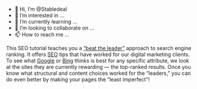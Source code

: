 - 👋 Hi, I’m @Stabledeal
- 👀 I’m interested in ...
- 🌱 I’m currently learning ...
- 💞️ I’m looking to collaborate on ...
- 📫 How to reach me ...

This SEO tutorial teaches you a  <a href="https://infodible.in/update">“beat the leader”</a> approach to search engine ranking. It offers  <a href="https://www.seodly.com">SEO</a> tips that have worked for our digital marketing clients. To see what  <a href="https://stabledeal.in">Google</a> or <a href="https://infodible.in">Bing</a> thinks is best for any specific attribute, we look at the sites they are currently rewarding — the top-ranked results. Once you know what structural and content choices worked for the “leaders,” you can do even better by making your pages the “least imperfect”!
<!---
Stabledeal/Stabledeal is a ✨ special ✨ repository because its `README.md` (this file) appears on your GitHub profile.
You can click the Preview link to take a look at your changes.
--->
